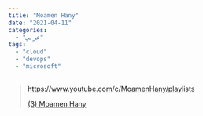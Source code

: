 ```yaml
---
title: "Moamen Hany"
date: "2021-04-11"
categories:
  - "عربي"
tags:
  - "cloud"
  - "devops"
  - "microsoft"
---
```


> https://www.youtube.com/c/MoamenHany/playlists
>
> [(3) Moamen Hany ](https://www.youtube.com/c/MoamenHany/playlists)
